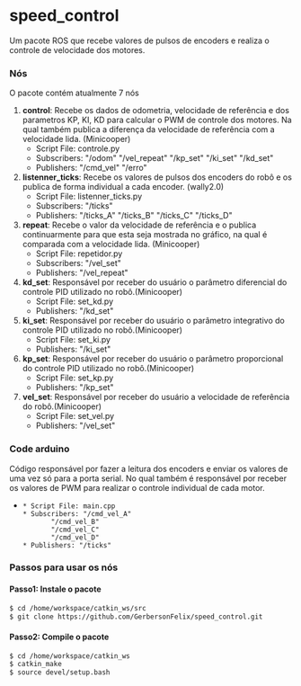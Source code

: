 # speed_control

Um pacote ROS que recebe valores de pulsos de encoders e realiza o controle de velocidade dos motores.

### Nós
O pacote contém atualmente 7 nós
1. **control**: Recebe os dados de odometria, velocidade de referência e dos parametros KP, KI, KD para calcular o PWM de controle dos motores. Na qual também publica a diferença da velocidade de referência com a velocidade lida. (Minicooper)
      * Script File: controle.py
      * Subscribers: "/odom"
		     "/vel_repeat"
		     "/kp_set"
		     "/ki_set"
		     "/kd_set"
      * Publishers: "/cmd_vel"
		    "/erro"
2. **listenner_ticks**: Recebe os valores de pulsos dos encoders do robô e os publica de forma individual a cada encoder. (wally2.0)
      * Script File: listenner_ticks.py
      * Subscribers: "/ticks"
      * Publishers: "/ticks_A"
		    "/ticks_B"
		    "/ticks_C"
		    "/ticks_D"
3. **repeat**: Recebe o valor da velocidade de referência e o publica continuarmente para que esta seja mostrada no gráfico, na qual é comparada com a velocidade lida. (Minicooper)
      * Script File: repetidor.py
      * Subscribers: "/vel_set"
      * Publishers: "/vel_repeat"
4. **kd_set**: Responsável por receber do usuário o parâmetro diferencial do controle PID utilizado no robô.(Minicooper)
      * Script File: set_kd.py
      * Publishers: "/kd_set"
5. **ki_set**: Responsável por receber do usuário o parâmetro integrativo do controle PID utilizado no robô.(Minicooper)
      * Script File: set_ki.py
      * Publishers: "/ki_set"
6. **kp_set**: Responsável por receber do usuário o parâmetro proporcional do controle PID utilizado no robô.(Minicooper)
      * Script File: set_kp.py
      * Publishers: "/kp_set"
7. **vel_set**: Responsável por receber do usuário a velocidade de referência do robô.(Minicooper)
      * Script File: set_vel.py
      * Publishers: "/vel_set"

### Code arduino
Código responsável por fazer a leitura dos encoders e enviar os valores de uma vez só para a porta serial. No qual também é responsável por receber os valores de PWM para realizar o controle individual de cada motor.
-     * Script File: main.cpp
      * Subscribers: "/cmd_vel_A"
		     "/cmd_vel_B"
		     "/cmd_vel_C"
		     "/cmd_vel_D"
      * Publishers: "/ticks"
		        
### Passos para usar os nós
#### Passo1: Instale o pacote
```sh
$ cd /home/workspace/catkin_ws/src
$ git clone https://github.com/GerbersonFelix/speed_control.git
```
#### Passo2: Compile o pacote
```sh
$ cd /home/workspace/catkin_ws
$ catkin_make
$ source devel/setup.bash
```
